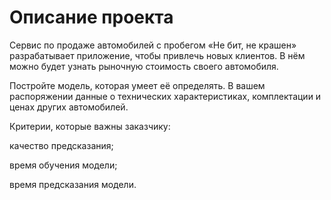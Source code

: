 # Описание проекта
<p>Сервис по продаже автомобилей с пробегом «Не бит, не крашен» разрабатывает приложение, чтобы привлечь новых клиентов. В нём можно будет узнать рыночную стоимость своего автомобиля. 
<p>Постройте модель, которая умеет её определять. В вашем распоряжении данные о технических характеристиках, комплектации и ценах других автомобилей.
<p>Критерии, которые важны заказчику:
<p>качество предсказания;
<p>время обучения модели;
<p>время предсказания модели.
